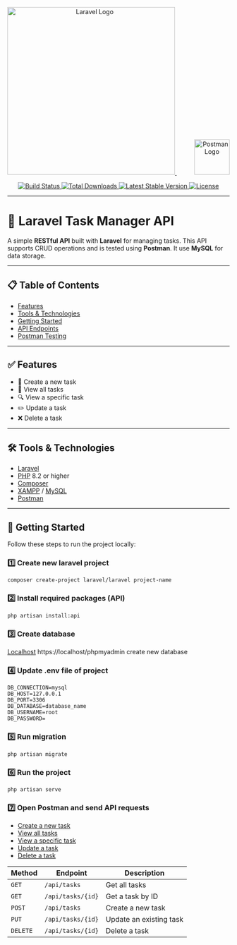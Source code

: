 <p align="center">
  <a href="https://laravel.com" target="_blank">
    <img src="https://raw.githubusercontent.com/laravel/art/master/logo-lockup/5%20SVG/2%20CMYK/1%20Full%20Color/laravel-logolockup-cmyk-red.svg" width="380" alt="Laravel Logo">
  </a>
  <span style="margin: 0 20px;"></span>
  <a href="https://postman.com" target="_blank">
    <img src="https://uxwing.com/wp-content/themes/uxwing/download/brands-and-social-media/postman-icon.svg" width="80" alt="Postman Logo">
  </a>
</p>

<p align="center">
  <a href="https://github.com/laravel/framework/actions">
    <img src="https://github.com/laravel/framework/workflows/tests/badge.svg" alt="Build Status">
  </a>
  <a href="https://packagist.org/packages/laravel/framework">
    <img src="https://img.shields.io/packagist/dt/laravel/framework" alt="Total Downloads">
  </a>
  <a href="https://packagist.org/packages/laravel/framework">
    <img src="https://img.shields.io/packagist/v/laravel/framework" alt="Latest Stable Version">
  </a>
  <a href="https://packagist.org/packages/laravel/framework">
    <img src="https://img.shields.io/packagist/l/laravel/framework" alt="License">
  </a>
</p>


---

# 📌 Laravel Task Manager API

A simple **RESTful API** built with **Laravel** for managing tasks. This API supports CRUD operations and is tested using **Postman**. It use **MySQL** for data storage.


---

## 📋 Table of Contents

- [Features](#-features)
- [Tools & Technologies](#-tools--technologies)
- [Getting Started](#-getting-started)
- [API Endpoints](#-api-endpoints)
- [Postman Testing](#-testing-with-postman)

---

## ✅ Features

- 📌 Create a new task  
- 📂 View all tasks  
- 🔍 View a specific task  
- ✏️ Update a task  
- ❌ Delete a task  

---

## 🛠 Tools & Technologies

- [Laravel](https://laravel.com/)
- [PHP](https://www.php.net/) 8.2 or higher
- [Composer](https://getcomposer.org/)
- [XAMPP](https://www.apachefriends.org/) / [MySQL](https://www.mysql.com/)
- [Postman](https://www.postman.com/)

---

## 🚀 Getting Started

Follow these steps to run the project locally:

### 1️⃣ Create new laravel project
    composer create-project laravel/laravel project-name
### 2️⃣ Install required packages (API)
    php artisan install:api
### 3️⃣ Create database
[Localhost](https://localhost/phpmyadmin) https://localhost/phpmyadmin
create new database

### 4️⃣ Update .env file of project 
    DB_CONNECTION=mysql
    DB_HOST=127.0.0.1
    DB_PORT=3306    
    DB_DATABASE=database_name
    DB_USERNAME=root
    DB_PASSWORD=

### 5️⃣ Run migration
    php artisan migrate
### 6️⃣ Run the project
    php artisan serve
### 7️⃣ Open Postman and send API requests
- [Create a new task](#-create-a-new-task)
- [View all tasks](#-view-all-tasks)
- [View a specific task](#-view-a-specific-task)
- [Update a task](#-update-a-task)
- [Delete a task](#-delete-a-task)

| **Method** | **Endpoint**         | **Description**             |
|------------|----------------------|-----------------------------|
| `GET`      | `/api/tasks`         | Get all tasks               |
| `GET`      | `/api/tasks/{id}`    | Get a task by ID            |
| `POST`     | `/api/tasks`         | Create a new task           |
| `PUT`      | `/api/tasks/{id}`    | Update an existing task     |
| `DELETE`   | `/api/tasks/{id}`    | Delete a task               |

